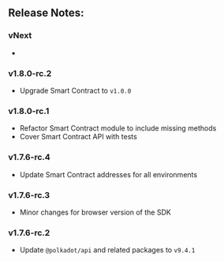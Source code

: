## Release Notes:

### vNext

-

### v1.8.0-rc.2

-   Upgrade Smart Contract to `v1.0.0`

### v1.8.0-rc.1

-   Refactor Smart Contract module to include missing methods
-   Cover Smart Contract API with tests

### v1.7.6-rc.4

-   Update Smart Contract addresses for all environments

### v1.7.6-rc.3

-   Minor changes for browser version of the SDK

### v1.7.6-rc.2

-   Update `@polkadot/api` and related packages to `v9.4.1`
